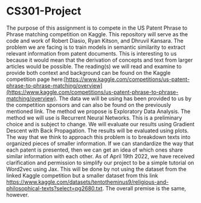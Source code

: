 # CS301-Project
The purpose of this assignment is to compete in the US Patent Phrase to Phrase matching competition on Kaggle. This repository will serve as the code and work of Robert Diasio, Ryan Kitson, and Dhruvil Kansara. The problem we are facing is to train models in semantic similarity to extract relevant information from patent documents. This is interesting to us because it would mean that the derivation of concepts and text from larger articles would be possible. The reading(s) we will read and examine to provide both context and background can be found on the Kaggle competition page here:[https://www.kaggle.com/competitions/us-patent-phrase-to-phrase-matching/overview](https://www.kaggle.com/competitions/us-patent-phrase-to-phrase-matching/overview). The data we will be using has been provided to us by the competition sponsors and can also be found on the previously mentioned link. The method we propose is Exploratory Data Analysis. The method we will use is Recurrent Neural Networks. This is a preliminary choice and is subject to change. We will evaluate our results using Gradient Descent with Back Propagation. The results will be evaluated using plots. The way that we think to approach this problem is to breakdown texts into organized pieces of smaller information. If we can standardize the way that each patent is presented, then we can get an idea of which ones share similar information with each other. As of April 19th 2022, we have received clarification and permission to simplify our project to be a simple tutorial on Word2vec using Jax. This will be done by not using the dataset from the linked Kaggle competition but a smaller dataset from this link https://www.kaggle.com/datasets/tentotheminus9/religious-and-philosophical-texts?select=pg2680.txt. The overall premise is the same, however. 
